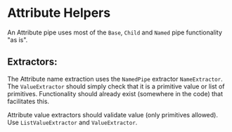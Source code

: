 # Attribute Helpers

An Attribute pipe uses most of the `Base`, `Child` and `Named` pipe functionality "as is".

## Extractors:

The Attribute name extraction uses the `NamedPipe` extractor `NameExtractor`.
The `ValueExtractor` should simply check that it is a primitive value or list of primitives.
Functionality should already exist (somewhere in the code) that facilitates this.

Attribute value extractors should validate value (only primitives allowed).
Use `ListValueExtractor` and `ValueExtractor`.

